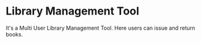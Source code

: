 # Library Management Tool

It's a Multi User Library Management Tool. Here users can issue and return books.
